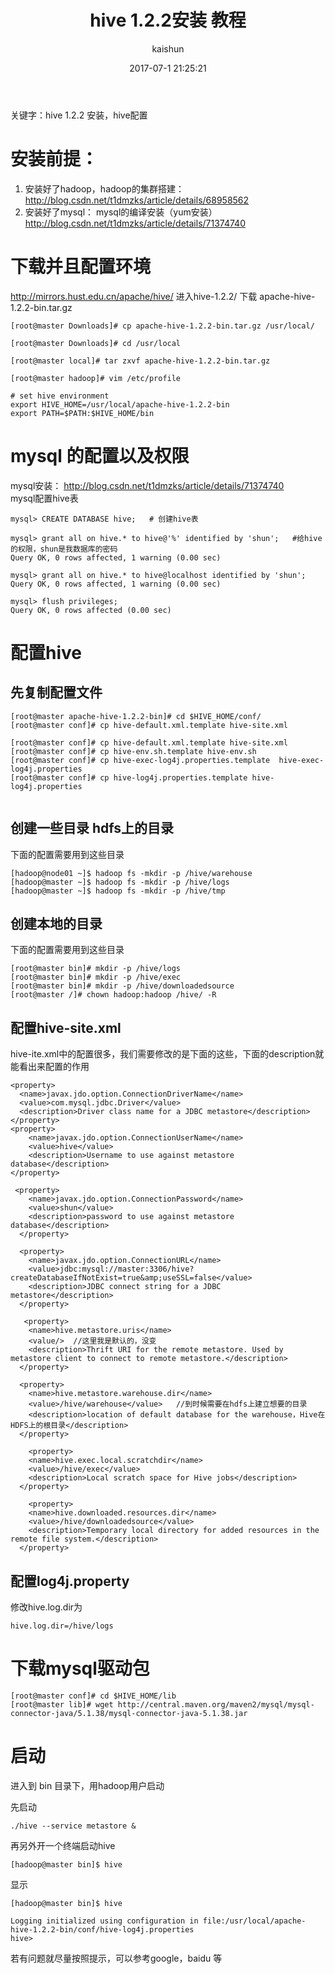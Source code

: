 ﻿---
title: hive 1.2.2安装 教程
date: 2017-07-1 21:25:21
tags: [hive,大数据]
categories: [大数据]
author: kaishun
id: 76
permalink: hive-1.2.2-install
blogexcerpt: 关键字hive 1.2.2 安装，hive配置.安装好了hadoop，hadoop的集群搭建, http://blog.csdn.net/t1dmzks/article/details/68958562 , 安装好了mysql,mysql的编译安装（yum安装） http://blog.csdn.net/t1dmzks/article/details/71374740 .下载并且配置环境
---

关键字：hive 1.2.2 安装，hive配置
# 安装前提：
1.  安装好了hadoop，hadoop的集群搭建：http://blog.csdn.net/t1dmzks/article/details/68958562  
2.  安装好了mysql： mysql的编译安装（yum安装） http://blog.csdn.net/t1dmzks/article/details/71374740

<!-- more -->
# 下载并且配置环境
http://mirrors.hust.edu.cn/apache/hive/   进入hive-1.2.2/  下载 apache-hive-1.2.2-bin.tar.gz

```
[root@master Downloads]# cp apache-hive-1.2.2-bin.tar.gz /usr/local/

[root@master Downloads]# cd /usr/local

[root@master local]# tar zxvf apache-hive-1.2.2-bin.tar.gz

[root@master hadoop]# vim /etc/profile

# set hive environment
export HIVE_HOME=/usr/local/apache-hive-1.2.2-bin
export PATH=$PATH:$HIVE_HOME/bin
```

# mysql 的配置以及权限
mysql安装： http://blog.csdn.net/t1dmzks/article/details/71374740   
mysql配置hive表
```
mysql> CREATE DATABASE hive;   # 创建hive表

mysql> grant all on hive.* to hive@'%' identified by 'shun';   #给hive的权限，shun是我数据库的密码
Query OK, 0 rows affected, 1 warning (0.00 sec)

mysql> grant all on hive.* to hive@localhost identified by 'shun';
Query OK, 0 rows affected, 1 warning (0.00 sec)

mysql> flush privileges;
Query OK, 0 rows affected (0.00 sec)

```

# 配置hive
## 先复制配置文件
```
[root@master apache-hive-1.2.2-bin]# cd $HIVE_HOME/conf/
[root@master conf]# cp hive-default.xml.template hive-site.xml

[root@master conf]# cp hive-default.xml.template hive-site.xml
[root@master conf]# cp hive-env.sh.template hive-env.sh
[root@master conf]# cp hive-exec-log4j.properties.template  hive-exec-log4j.properties
[root@master conf]# cp hive-log4j.properties.template hive-log4j.properties


```
## 创建一些目录 hdfs上的目录  
下面的配置需要用到这些目录
```
[hadoop@node01 ~]$ hadoop fs -mkdir -p /hive/warehouse
[hadoop@master ~]$ hadoop fs -mkdir -p /hive/logs
[hadoop@master ~]$ hadoop fs -mkdir -p /hive/tmp
```
## 创建本地的目录 
下面的配置需要用到这些目录

```
[root@master bin]# mkdir -p /hive/logs
[root@master bin]# mkdir -p /hive/exec
[root@master bin]# mkdir -p /hive/downloadedsource
[root@master /]# chown hadoop:hadoop /hive/ -R
```


## 配置hive-site.xml
hive-ite.xml中的配置很多，我们需要修改的是下面的这些，下面的description就能看出来配置的作用
```
<property>
  <name>javax.jdo.option.ConnectionDriverName</name>
  <value>com.mysql.jdbc.Driver</value>
  <description>Driver class name for a JDBC metastore</description>
</property>
<property>
    <name>javax.jdo.option.ConnectionUserName</name>
    <value>hive</value>
    <description>Username to use against metastore database</description>
</property>

 <property>
    <name>javax.jdo.option.ConnectionPassword</name>
    <value>shun</value>
    <description>password to use against metastore database</description>
  </property>
  
  <property>
    <name>javax.jdo.option.ConnectionURL</name>
    <value>jdbc:mysql://master:3306/hive?createDatabaseIfNotExist=true&amp;useSSL=false</value>
    <description>JDBC connect string for a JDBC metastore</description>
  </property>
  
   <property>
    <name>hive.metastore.uris</name>
    <value/>  //这里我是默认的，没变
    <description>Thrift URI for the remote metastore. Used by metastore client to connect to remote metastore.</description>  
  </property>
  
  <property>
    <name>hive.metastore.warehouse.dir</name>
    <value>/hive/warehouse</value>   //到时候需要在hdfs上建立想要的目录
    <description>location of default database for the warehouse，Hive在HDFS上的根目录</description>
  </property>
  
    <property>
    <name>hive.exec.local.scratchdir</name>
    <value>/hive/exec</value>
    <description>Local scratch space for Hive jobs</description>
  </property>
  
    <property>
    <name>hive.downloaded.resources.dir</name>
    <value>/hive/downloadedsource</value>
    <description>Temporary local directory for added resources in the remote file system.</description>
  </property>
```

## 配置log4j.property
修改hive.log.dir为
```
hive.log.dir=/hive/logs
```

# 下载mysql驱动包
```
[root@master conf]# cd $HIVE_HOME/lib
[root@master lib]# wget http://central.maven.org/maven2/mysql/mysql-connector-java/5.1.38/mysql-connector-java-5.1.38.jar
```  

# 启动  
进入到 bin 目录下，用hadoop用户启动

先启动  
```
./hive --service metastore &
```
再另外开一个终端启动hive

```
[hadoop@master bin]$ hive
```
显示
```
[hadoop@master bin]$ hive

Logging initialized using configuration in file:/usr/local/apache-hive-1.2.2-bin/conf/hive-log4j.properties
hive> 
```
若有问题就尽量按照提示，可以参考google，baidu 等